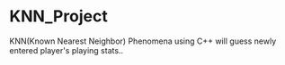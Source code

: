 # KNN_Project
KNN(Known Nearest Neighbor) Phenomena using C++ will guess newly entered player's playing stats..
